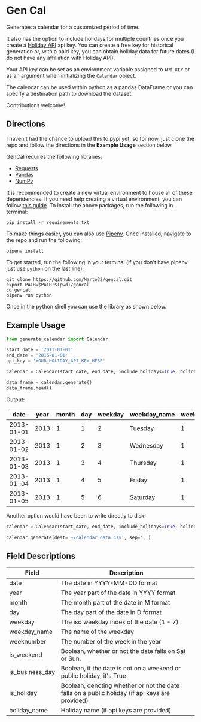 # Gen Cal
Generates a calendar for a customized period of time.

It also has the option to include holidays for multiple countries once you
create a [Holiday API](https://holidayapi.com/) api key. You can create a
free key for historical generation or, with a paid key, you can obtain holiday
data for future dates (I do not have any affiliation with Holiday API).

Your API key can be set as an environment variable assigned to `API_KEY` or
as an argument when initializing the `Calendar` object.

The calendar can be used within python as a pandas DataFrame or you can specify a destination path to download the dataset.

Contributions welcome!

## Directions

I haven't had the chance to upload this to pypi yet, so for now, just clone the repo and follow the directions in the **Example Usage** section below.

GenCal requires the following libraries:

 * [Requests](http://docs.python-requests.org/en/master/)
 * [Pandas](https://pandas.pydata.org/)
 * [NumPy](http://www.numpy.org/)

It is recommended to create a new virtual environment to house all of these dependencies. If you need help creating a virtual environment, you can follow [this guide](http://docs.python-guide.org/en/latest/dev/virtualenvs/). To install the above packages, run the following in terminal:

```
pip install -r requirements.txt
```

To make things easier, you can also use [Pipenv](https://pipenv.readthedocs.io/en/latest/). Once installed, navigate to the repo and run the following:

```
pipenv install
```

To get started, run the following in your terminal (if you don't have pipenv just use `python` on the last line):

```
git clone https://github.com/Marto32/gencal.git
export PATH=$PATH:$(pwd)/gencal
cd gencal
pipenv run python
```

Once in the python shell you can use the library as shown below.

## Example Usage

```python
from generate_calendar import Calendar

start_date = '2013-01-01'
end_date = '2016-01-01'
api_key = 'YOUR_HOLIDAY_API_KEY_HERE'

calendar = Calendar(start_date, end_date, include_holidays=True, holiday_api_key=api_key, country='US')

data_frame = calendar.generate()
data_frame.head()
```

Output:

date|year|month|day|weekday|weekday_name|weeknumber|is_weekend|is\_business\_day|is_holiday|holiday_name
|---|---|---|---|---|---|---|---|---|---|---|
2013-01-01|2013|1|1|2|Tuesday|1|False|False|True|New Year's Day
2013-01-02|2013|1|2|3|Wednesday|1|False|True|False|NaN
2013-01-03|2013|1|3|4|Thursday|1|False|True|False|NaN
2013-01-04|2013|1|4|5|Friday|1|True|False|False|NaN
2013-01-05|2013|1|5|6|Saturday|1|True|False|False|NaN

Another option would have been to write directly to disk:

```python
calendar = Calendar(start_date, end_date, include_holidays=True, holiday_api_key=api_key, country='US')

calendar.generate(dest='~/calendar_data.csv', sep=',')
```

## Field Descriptions

**Field**|**Description**
|---|---|
date|The date in YYYY-MM-DD format
year|The year part of the date in YYYY format
month|The month part of the date in M format
day|The day part of the date in D format
weekday|The iso weekday index of the date (1 - 7)
weekday_name|The name of the weekday
weeknumber|The number of the week in the year
is_weekend|Boolean, whether or not the date falls on Sat or Sun.
is_business_day|Boolean, if the date is not on a weekend or public holiday, it's True
is_holiday|Boolean, denoting whether or not the date falls on a public holiday (if api keys are provided)
holiday_name|Holiday name (if api keys are provided)
